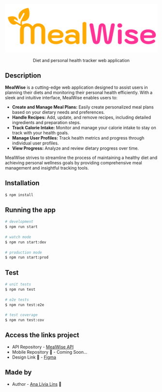 <p align="center">
  <img src="./web/assets/Logo.svg" width="600" alt="MealWise Logo" />
</p>

  <p align="center">Diet and personal health tracker web application</p>

## Description

**MealWise** is a cutting-edge web application designed to assist users in planning their diets and monitoring their personal health efficiently. With a sleek and intuitive interface, MealWise enables users to:

- **Create and Manage Meal Plans:** Easily create personalized meal plans based on your dietary needs and preferences.
- **Handle Recipes:** Add, update, and remove recipes, including detailed ingredients and preparation steps.
- **Track Calorie Intake:** Monitor and manage your calorie intake to stay on track with your health goals.
- **Manage User Profiles:** Track health metrics and progress through individual user profiles.
- **View Progress:** Analyze and review dietary progress over time.

MealWise strives to streamline the process of maintaining a healthy diet and achieving personal wellness goals by providing comprehensive meal management and insightful tracking tools.

<!-- ## 🚀 Postman Collection

Para testar os endpoints da aplicação, você pode acessar a collection do Postman através do link abaixo:

[![Postman](https://img.shields.io/badge/Postman-Collection-orange?logo=postman&logoColor=white)](https://www.postman.com/your-collection-link) -->

## Installation

```bash
$ npm install
```

## Running the app

```bash
# development
$ npm run start

# watch mode
$ npm run start:dev

# production mode
$ npm run start:prod
```

## Test

```bash
# unit tests
$ npm run test

# e2e tests
$ npm run test:e2e

# test coverage
$ npm run test:cov
```

## Access the links project

- API Repository - [MealWise API](https://github.com/analivialins/meal-wise-api)
- Mobile Repository  🚧 - Coming Soon...
- Design Link 🚧 - [Figma](https://www.figma.com/design/wXIf1CEiscRYdnATkktbEB/Untitled?node-id=1-21&t=MRoSUlzn5bSxJwoj-1)


## Made by
- Author - [Ana Lívia Lins](https://www.linkedin.com/in/analivialins/) 💖
